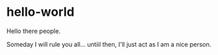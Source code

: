 # hello-world
Hello there people.

Someday I will rule you all... untiil then, I'll just act as I am a nice person.
